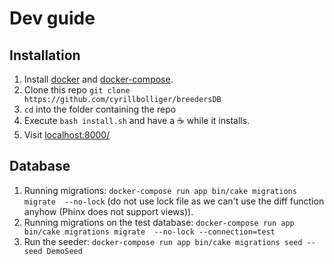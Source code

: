 # Dev guide

## Installation
1. Install [docker](https://store.docker.com/search?offering=community&type=edition) and [docker-compose](https://docs.docker.com/compose/install/).
1. Clone this repo `git clone https://github.com/cyrillbolliger/breedersDB`
1. `cd` into the folder containing the repo
1. Execute `bash install.sh` and have a ☕️ while it installs.
1. Visit [localhost:8000/](http://localhost:8000/)

## Database
1. Running migrations: `docker-compose run app bin/cake migrations migrate  --no-lock` (do not use lock file as we can't use the diff function anyhow (Phinx does not support views)).
1. Running migrations on the test database: `docker-compose run app bin/cake migrations migrate  --no-lock --connection=test`
1. Run the seeder: `docker-compose run app bin/cake migrations seed --seed DemoSeed`
